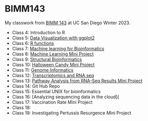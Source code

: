# BIMM143

My classwork from [BIMM 143](https://bioboot.github.io/bimm143_W23/) at UC San Diego Winter 2023.

- Class 4: Introduction to R
- Class 5: [Data Visualization with ggplot2](https://github.com/schu-shoe/Bimm143_github/blob/main/class05/class05.md)
- Class 6: [R functions](https://github.com/schu-shoe/Bimm143_github/blob/main/class06/class06.md)
- Class 7: [Machine learning for Bioinformatics](https://github.com/schu-shoe/Bimm143_github/blob/main/Class%2007:%20Machine%20learning%201/Class7.md)
- Class 8: [Machine Learning Mini Project](https://github.com/schu-shoe/Bimm143_github/blob/main/Class%2008%20Mini%20Project/Class%208%20Machine%20learning%20mini%20project.md)
- Class 9: [Structural Bioinformatics](https://github.com/schu-shoe/Bimm143_github/blob/main/Class09/class09%20structural%20bioinformatics%201.md)
- Class 10: [Halloween Candy Mini Project](https://github.com/schu-shoe/Bimm143_github/blob/main/Halloween%20Mini%20Project/Halloween%20mini%20project.md)
- Class 11: [Genome Informatics](https://github.com/schu-shoe/Bimm143_github/blob/main/Class%2011:%20Genome%20Informatics/class11-%20genome%20informatics.md)
- Class 12: [Transcriptomics and RNA seq](https://github.com/schu-shoe/Bimm143_github/blob/main/Class%2012:%20Transcriptomics%20and%20RNA%20seq/class%2012-%20Transcriptomics%20and%20RNA%20seq.md)
- Class 13: [Pathway Analysis from RNA-Seq Results Mini Project](https://github.com/schu-shoe/Bimm143_github/blob/main/Mini%20Project:%20Pathway%20Analysis%20from%20RNA-Seq%20Results/MiniProject%20Pathway%20analysis%20.md)
- Class 14: Git Hub Repo
- Class 15: Essential UNIX for bioinformatics
- Class 16: [Analyzing sequencing data in the cloud](
- Class 17: Vaccination Rate Mini Project
- Class 18:
- Class 19: Investigating Pertussis Resurgence Mini Project
